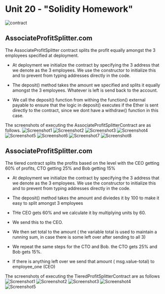 # Unit 20 - "Solidity Homework"

![contract](Images/smart-contract.png)

## AssociateProfitSplitter.com

The AssociateProfitSplitter contract splits the profit equally amongst the 3 employees specified at deployment.

* At deployment we initialize the contract by specifying the 3 address that we denote as the 3 employees. We use the constructor to initialize this and to prevent from typing addresses directly in the code.
* The deposit() method takes the amount we specified and splits it equally amongst the 3 employees. Whatever is left is send back to the account. 

* We call the deposit() function from withing the function() external payable to ensure that the logic in deposit() executes if the Ether is sent directly to the contract, since we dont have a withdraw() function in this case.

The screenshots of executing the AssociateProfitSplitterContract are as follows.
![Screenshot1](/Images/AssociateProfitSplitter/AssociateProfitSplitterCompiled.png)
![Screenshot2](/Images/AssociateProfitSplitter/GanacheAccountsUsedForContract.jpg)
![Screenshot3](/Images/AssociateProfitSplitter/EmployeeAccountsInitializedBeforeDeploying.jpg)
![Screenshot4](/Images/AssociateProfitSplitter/MetaMaskConfirmationDuringDeploymentAssoicateProfitSplitter.jpg)
![Screenshot5](/Images/AssociateProfitSplitter/AssociateProfitSplitterContractDeployedSuccessfully.jpg)
![Screenshot6](/Images/AssociateProfitSplitter/AssoicateProfitSplitter-9ETH.jpg)
![Screenshot7](/Images/AssociateProfitSplitter/AssoicateProfitSplitter-4ETH.jpg)
![Screenshot8](/Images/AssociateProfitSplitter/GanacheAccountsUpdatedAfterAssociateProfitSplitterContractExecutedDepositMethod-4ETH.jpg)

##  AssociateProfitSplitter.com

The tiered contract splits the profits based on the level with the CEO getting 60% of profits, CTO getting 25% and Bob getting 15%
* At deployment we initialize the contract by specifying the 3 address that we denote as the 3 employees. We use the constructor to initialize this and to prevent from typing addresses directly in the code.

* The deposit() method takes the amount and diviedes it by 100 to make it easy to split amongst 3 employees
* THe CEO gets 60% and we calculate it by multiplying units by 60.
* We send this to the CEO.
* We then set total to the amount ( the variable total is used to maintain a running sum, in case there is some left over after sending to all 3)
* We repeat the same steps for the CTO and Bob. the CTO gets 25% and Bob gets 15%.
* If there is anything left over we send that amount ( msg.value-total) to employee_one (CEO)

The screenshots of executing the TieredProfitSplitterContract are as follows
![Screenshot1](/Images/TieredProfitSplitter/GanacheAccountsBeforeExecutingTieredContract.png)
![Screenshot2](/Images/TieredProfitSplitter/TieredContractConstructorInitializationwith3EmployeeAddresses.png)
![Screenshot3](/Images/TieredProfitSplitter/TieredContractDeployedSuccessfully.png)
![Screenshot4](/Images/TieredProfitSplitter/TieredContractDepositing10ETH.png)
![Screenshot5](/Images/TieredProfitSplitter/GanacheAccountsAfterSplitting10ETH.png)

